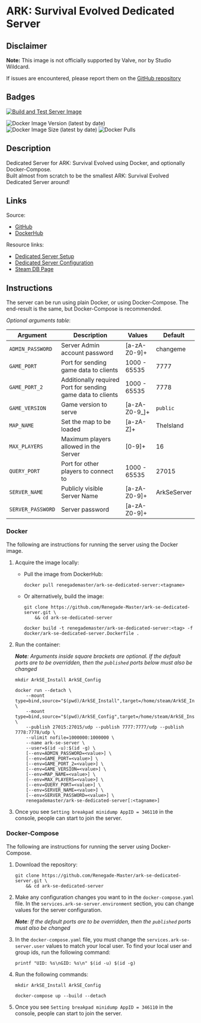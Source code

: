 # ARK: Survival Evolved Dedicated Server

## Disclaimer

**Note:** This image is not officially supported by Valve, nor by Studio Wildcard.

If issues are encountered, please report them on
the [GitHub repository](https://github.com/Renegade-Master/ark-se-dedicated-server/issues/new/choose)

## Badges

[![Build and Test Server Image](https://github.com/Renegade-Master/ark-se-dedicated-server/actions/workflows/docker-build.yml/badge.svg?branch=main)](https://github.com/Renegade-Master/ark-se-dedicated-server/actions/workflows/docker-build.yml)

![Docker Image Version (latest by date)](https://img.shields.io/docker/v/renegademaster/ark-se-dedicated-server?label=Latest%20Version)
![Docker Image Size (latest by date)](https://img.shields.io/docker/image-size/renegademaster/ark-se-dedicated-server?label=Image%20Size)
![Docker Pulls](https://img.shields.io/docker/pulls/renegademaster/ark-se-dedicated-server?label=Docker%20Pull%20Count)

## Description

Dedicated Server for ARK: Survival Evolved using Docker, and optionally Docker-Compose.  
Built almost from scratch to be the smallest ARK: Survival Evolved Dedicated Server around!

## Links

Source:

- [GitHub](https://github.com/Renegade-Master/ark-se-dedicated-server)
- [DockerHub](https://hub.docker.com/r/renegademaster/ark-se-dedicated-server)

Resource links:

- [Dedicated Server Setup](https://ark.fandom.com/wiki/Dedicated_server_setup)
- [Dedicated Server Configuration](https://ark.fandom.com/wiki/Server_configuration)
- [Steam DB Page](https://steamdb.info/app/376030/)

## Instructions

The server can be run using plain Docker, or using Docker-Compose. The end-result is the same, but Docker-Compose is
recommended.

*Optional arguments table*:

| Argument          | Description                                                            | Values            | Default     |
|-------------------|------------------------------------------------------------------------|-------------------|-------------|
| `ADMIN_PASSWORD`  | Server Admin account password                                          | [a-zA-Z0-9]+      | changeme    |
| `GAME_PORT`       | Port for sending game data to clients                                  | 1000 - 65535      | 7777        |
| `GAME_PORT_2`     | Additionally required Port for sending game data to clients            | 1000 - 65535      | 7778        |
| `GAME_VERSION`    | Game version to serve                                                  | [a-zA-Z0-9_]+     | `public`    |
| `MAP_NAME`        | Set the map to be loaded                                               | [a-zA-Z]+         | TheIsland   |
| `MAX_PLAYERS`     | Maximum players allowed in the Server                                  | [0-9]+            | 16          |
| `QUERY_PORT`      | Port for other players to connect to                                   | 1000 - 65535      | 27015       |
| `SERVER_NAME`     | Publicly visible Server Name                                           | [a-zA-Z0-9]+      | ArkSeServer |
| `SERVER_PASSWORD` | Server password                                                        | [a-zA-Z0-9]+      |             |

### Docker

The following are instructions for running the server using the Docker image.

1. Acquire the image locally:
    * Pull the image from DockerHub:

      ```shell
      docker pull renegademaster/ark-se-dedicated-server:<tagname>
      ```
    * Or alternatively, build the image:

      ```shell
      git clone https://github.com/Renegade-Master/ark-se-dedicated-server.git \
          && cd ark-se-dedicated-server

      docker build -t renegademaster/ark-se-dedicated-server:<tag> -f docker/ark-se-dedicated-server.Dockerfile .
      ```

2. Run the container:

   ***Note**: Arguments inside square brackets are optional. If the default ports are to be overridden, then the
   `published` ports below must also be changed*

   ```shell
   mkdir ArkSE_Install ArkSE_Config

   docker run --detach \
       --mount type=bind,source="$(pwd)/ArkSE_Install",target=/home/steam/ArkSE_Install \
       --mount type=bind,source="$(pwd)/ArkSE_Config",target=/home/steam/ArkSE_Install/ShooterGame/Saved \
       --publish 27015:27015/udp --publish 7777:7777/udp --publish 7778:7778/udp \
       --ulimit nofile=1000000:1000000 \
       --name ark-se-server \
       --user=$(id -u):$(id -g) \
       [--env=ADMIN_PASSWORD=<value>] \
       [--env=GAME_PORT=<value>] \
       [--env=GAME_PORT_2=<value>] \
       [--env=GAME_VERSION=<value>] \
       [--env=MAP_NAME=<value>] \
       [--env=MAX_PLAYERS=<value>] \
       [--env=QUERY_PORT=<value>] \
       [--env=SERVER_NAME=<value>] \
       [--env=SERVER_PASSWORD=<value>] \
       renegademaster/ark-se-dedicated-server[:<tagname>]
   ```

4. Once you see `Setting breakpad minidump AppID = 346110` in the console, people can start to join the server.

### Docker-Compose

The following are instructions for running the server using Docker-Compose.

1. Download the repository:

   ```shell
   git clone https://github.com/Renegade-Master/ark-se-dedicated-server.git \
       && cd ark-se-dedicated-server
   ```

2. Make any configuration changes you want to in the `docker-compose.yaml` file. In
   the `services.ark-se-server.environment` section, you can change values for the server configuration.

   ***Note**: If the default ports are to be overridden, then the `published` ports must also be changed*

3. In the `docker-compose.yaml` file, you must change the `services.ark-se-server.user` values to match your local user.
   To find your local user and group ids, run the following command:

   ```shell
   printf "UID: %s\nGID: %s\n" $(id -u) $(id -g)
   ```

4. Run the following commands:

   ```shell
   mkdir ArkSE_Install ArkSE_Config

   docker-compose up --build --detach
   ```

6. Once you see `Setting breakpad minidump AppID = 346110` in the console, people can start to join the server.
